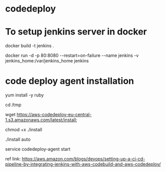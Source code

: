 # codedeploy

# To setup jenkins server in docker

docker build -t jenkins .

docker run -d -p 80:8080 --restart=on-failure --name jenkins -v jenkins_home:/var/jenkins_home jenkins

# code deploy agent installation

yum install -y ruby

cd /tmp

wget https://aws-codedeploy-eu-central-1.s3.amazonaws.com/latest/install;

chmod +x ./install

./install auto

service codedeploy-agent start

ref link: https://aws.amazon.com/blogs/devops/setting-up-a-ci-cd-pipeline-by-integrating-jenkins-with-aws-codebuild-and-aws-codedeploy/
